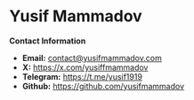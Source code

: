 # Yusif Mammadov

**Contact Information**
- **Email:** contact@yusifmammadov.com
- **X:** https://x.com/yusiffmammadov
- **Telegram:** https://t.me/yusif1919
- **Github:** https://github.com/yusifmammadov
